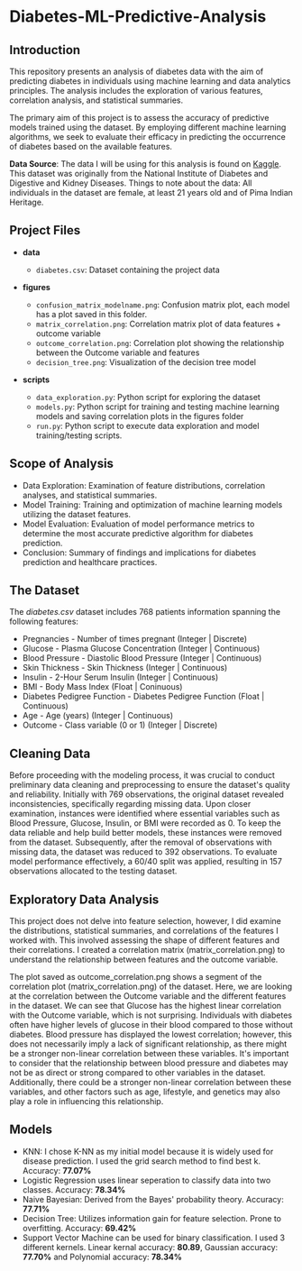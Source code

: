 # Diabetes-ML-Predictive-Analysis

## Introduction

This repository presents an analysis of diabetes data with the aim of predicting diabetes in individuals using machine learning and data analytics principles. The analysis includes the exploration of various features, correlation analysis, and statistical summaries. 

The primary aim of this project is to assess the accuracy of predictive models trained using the dataset. By employing different machine learning algorithms, we seek to evaluate their efficacy in predicting the occurrence of diabetes based on the available features.

**Data Source**: The data I will be using for this analysis is found on [Kaggle](https://www.kaggle.com/datasets/whenamancodes/predict-diabities/data). This dataset was originally from the National Institute of Diabetes and Digestive and Kidney
Diseases. Things to note about the data: All individuals in the dataset are female, at least 21 years old and of Pima Indian Heritage.

## Project Files

- **data**
  - `diabetes.csv`: Dataset containing the project data

- **figures**
  - `confusion_matrix_modelname.png`: Confusion matrix plot, each model has a plot saved in this folder.
  - `matrix_correlation.png`: Correlation matrix plot of data features + outcome variable
  - `outcome_correlation.png`: Correlation plot showing the relationship between the Outcome variable and features
  - `decision_tree.png`: Visualization of the decision tree model

- **scripts**
  - `data_exploration.py`: Python script for exploring the dataset
  - `models.py`: Python script for training and testing machine learning models and saving correlation plots in the figures folder
  - `run.py`: Python script to execute data exploration and model training/testing scripts.

## Scope of Analysis

* Data Exploration: Examination of feature distributions, correlation analyses, and statistical summaries.
* Model Training: Training and optimization of machine learning models utilizing the dataset features.
* Model Evaluation: Evaluation of model performance metrics to determine the most accurate predictive algorithm for diabetes prediction.
* Conclusion: Summary of findings and implications for diabetes prediction and healthcare practices.

## The Dataset

The *diabetes.csv* dataset includes 768 patients information spanning the following features:

* Pregnancies - Number of times pregnant (Integer | Discrete)
* Glucose - Plasma Glucose Concentration (Integer | Continuous)
* Blood Pressure - Diastolic Blood Pressure (Integer | Continuous)
* Skin Thickness - Skin Thickness (Integer | Continuous)
* Insulin - 2-Hour Serum Insulin (Integer | Continuous)
* BMI - Body Mass Index (Float | Coninuous)
* Diabetes Pedigree Function - Diabetes Pedigree Function (Float | Continuous)
* Age - Age (years) (Integer | Continuous)
* Outcome - Class variable (0 or 1) (Integer | Discrete)

## Cleaning Data

Before proceeding with the modeling process, it was crucial to conduct preliminary data cleaning and preprocessing to ensure the dataset's quality and reliability. Initially with 769 observations, the original dataset revealed inconsistencies, specifically regarding missing data. Upon closer examination, instances were identified where essential variables such as Blood Pressure, Glucose, Insulin, or BMI were recorded as 0. To keep the data reliable and help build better models, these instances were removed from the dataset. Subsequently, after the removal of observations with missing data, the dataset was reduced to 392 observations. To evaluate model performance effectively, a 60/40 split was applied, resulting in 157 observations allocated to the testing dataset.

## Exploratory Data Analysis

This project does not delve into feature selection, however, I did examine the distributions, statistical summaries, and correlations of the features I worked with. This involved assessing the shape of different features and their correlations. I created a correlation matrix (matrix_correlation.png) to understand the relationship between features and the outcome variable. 

The plot saved as outcome_correlation.png shows a segment of the correlation plot (matrix_correlation.png) of the dataset. Here, we are looking at the correlation between the
Outcome variable and the different features in the dataset. We can see that Glucose has the highest linear correlation with the Outcome variable, which is not surprising. Individuals with diabetes often have higher levels of glucose in their blood compared to those without diabetes. Blood pressure has displayed the lowest correlation; however, this does not necessarily imply a lack of significant relationship, as there might be a stronger non-linear correlation between these variables. It's important to consider that the relationship between blood pressure and diabetes may not be as direct or strong compared to other variables in the dataset. Additionally, there could be a stronger non-linear correlation between these variables, and other factors such as age, lifestyle, and genetics may also play a role in influencing this relationship.

## Models

* KNN: I chose K-NN as my initial model because it is widely used for disease prediction. I used the grid search method to find best k. Accuracy: **77.07%**
* Logistic Regression uses linear seperation to classify data into two classes. Accuracy: **78.34%**
* Naive Bayesian: Derived from the Bayes' probability theory. Accuracy: **77.71%**
* Decision Tree: Utilizes information gain for feature selection. Prone to overfitting. Accuracy: **69.42%**
* Support Vector Machine can be used for binary classification. I used 3 different kernels. Linear kernal accuracy: **80.89**, Gaussian accuracy: **77.70%** and Polynomial accuracy: **78.34%**









